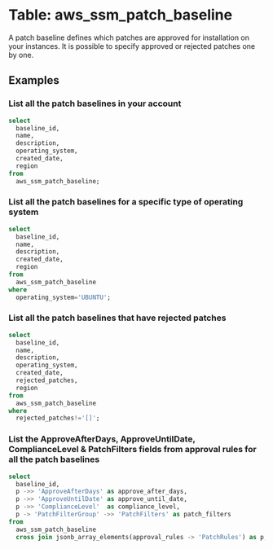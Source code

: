 # Table: aws_ssm_patch_baseline

A patch baseline defines which patches are approved for installation on your instances. It is possible to specify approved or rejected patches one by one.

## Examples

### List all the patch baselines in your account

```sql
select
  baseline_id,
  name,
  description,
  operating_system,
  created_date,
  region
from
  aws_ssm_patch_baseline;
```


### List all the patch baselines for a specific type of operating system

```sql
select
  baseline_id,
  name,
  description,
  created_date,
  region
from
  aws_ssm_patch_baseline
where
  operating_system='UBUNTU';
```

### List all the patch baselines that have rejected patches

```sql
select
  baseline_id,
  name,
  description,
  operating_system,
  created_date,
  rejected_patches,
  region
from
  aws_ssm_patch_baseline
where
  rejected_patches!='[]';
```

### List the ApproveAfterDays, ApproveUntilDate, ComplianceLevel & PatchFilters fields from approval rules for all the patch baselines

```sql
select
  baseline_id,
  p ->> 'ApproveAfterDays' as approve_after_days,
  p ->> 'ApproveUntilDate' as approve_until_date,
  p ->> 'ComplianceLevel'  as compliance_level,
  p -> 'PatchFilterGroup' ->> 'PatchFilters' as patch_filters
from
  aws_ssm_patch_baseline
  cross join jsonb_array_elements(approval_rules -> 'PatchRules') as p;
```